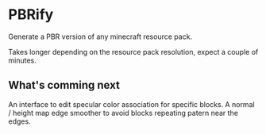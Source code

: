# PBRify

Generate a PBR version of any minecraft resource pack.

Takes longer depending on the resource pack resolution, expect a couple of minutes.

## What's comming next

An interface to edit specular color association for specific blocks.
A normal / height map edge smoother to avoid blocks repeating patern near the edges.
